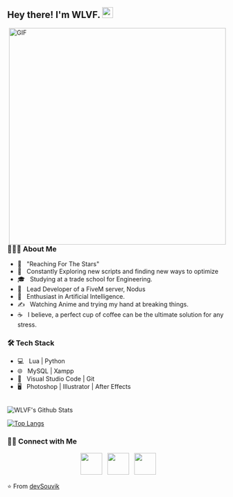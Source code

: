 <h2> Hey there! I'm WLVF. <img src="https://github.com/souvikguria98/souvikguria98/blob/master/Hi.gif" width="25"></h2>
<img align="right" alt="GIF" src="https://i.imgur.com/dsYiyKA.png" width="500"/>

<h3> 👨🏻‍💻 About Me </h3>

- 🔭 &nbsp; "Reaching For The Stars"
- 🤔 &nbsp; Constantly Exploring new scripts and finding new ways to optimize
- 🎓 &nbsp; Studying at a trade school for Engineering.
- 💼 &nbsp; Lead Developer of a FiveM server, Nodus
- 🌱 &nbsp; Enthusiast in Artificial Intelligence.
- ✍️ &nbsp; Watching Anime and trying my hand at breaking things.
- ☕ &nbsp; I believe, a perfect cup of coffee can be the ultimate solution for any stress.

<h3>🛠 Tech Stack</h3>

- 💻 &nbsp; Lua | Python
- 🌐 &nbsp; MySQL | Xampp
- 🔧 &nbsp; Visual Studio Code | Git
- 🖥 &nbsp; Photoshop | Illustrator | After Effects

<br>

<img align="center" src="https://github-readme-stats.vercel.app/api?username=WLVF&include_all_commits=true&count_private=true&show_icons=true&line_height=20&title_color=7A7ADB&icon_color=2234AE&text_color=D3D3D3&bg_color=0,000000,130F40" alt="WLVF's Github Stats">

</br>

[![Top Langs](https://github-readme-stats.vercel.app/api/top-langs/?username=WLVF&layout=compact&text_color=daf7dc&bg_color=151515)](https://github.com/devSouvik/github-readme-stats)


<h3> 🤝🏻 Connect with Me </h3>

<p align="center">
&nbsp; <a href="https://twitter.com/TheWLVF" target="_blank" rel="noopener noreferrer"><img src="https://img.icons8.com/plasticine/100/000000/twitter.png" width="50" /></a>  
&nbsp; <a href="https://www.instagram.com/thewlvf/" target="_blank" rel="noopener noreferrer"><img src="https://img.icons8.com/plasticine/100/000000/instagram-new.png" width="50" /></a>  
&nbsp; <a href="mailto:officialwlvf@outlook.com" target="_blank" rel="noopener noreferrer"><img src="https://img.icons8.com/plasticine/100/000000/gmail.png"  width="50" /></a>
</p>

⭐️ From [devSouvik](https://github.com/devSouvik)
